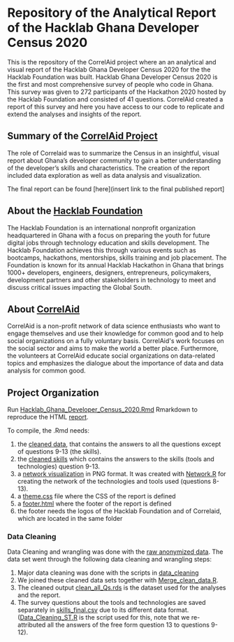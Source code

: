 # Repository of the Analytical Report of the Hacklab Ghana Developer Census 2020

This is the repository of the CorrelAid project where an an analytical and visual report of the Hacklab Ghana Developer Census 2020 for the the Hacklab Foundation was built. Hacklab Ghana Developer Census 2020 is the first and most comprehensive survey of people who code in Ghana. This survey was given to 272 participants of the Hackathon 2020 hosted by the Hacklab Foundation and consisted of 41 questions. CorrelAid created a report of this survey and here you have access to our code to replicate and extend the analyses and insights of the report.

## Summary of the [CorrelAid Project](https://correlaid.org/)
The role of Correlaid was to summarize the Census in an insightful, visual report about Ghana’s developer community to gain a better understanding of the developer’s skills and characteristics. The creation of the report included data exploration as well as data analysis and visualization.

The final report can be found [here](insert link to the final published report]

## About the [Hacklab Foundation](https://hacklabfoundation.org/)
The Hacklab Foundation is an international nonprofit organization headquartered in Ghana with a focus on preparing the youth for future digital jobs through technology education and skills development. The Hacklab Foundation achieves this through various events such as bootcamps, hackathons, mentorships, skills training and job placement.
The Foundation is known for its annual Hacklab Hackathon in Ghana that brings 1000+ developers, engineers, designers, entrepreneurs, policymakers, development partners and other stakeholders in technology to meet and discuss critical issues impacting the Global South.

## About [CorrelAid](https://hacklabfoundation.org/)
CorrelAid is a non-profit network of data science enthusiasts who want to engage themselves and use their knowledge for common good and to help social organizations on a fully voluntary basis. CorrelAid's work focuses on the social sector and aims to make the world a better place. Furthermore, the volunteers at CorrelAid educate social organizations on data-related topics and emphasizes the dialogue about the importance of data and data analysis for common good.


## Project Organization

Run [Hacklab_Ghana_Developer_Census_2020.Rmd](https://github.com/CorrelAid/hacklab-foundation/blob/main/Hacklab_Ghana_Developer_Census_2020.Rmd) Rmarkdown to reproduce the HTML [report](https://github.com/CorrelAid/hacklab-foundation/blob/main/Hacklab_Ghana_Developer_Census_2020.html).  

To compile, the .Rmd needs:
1. the [cleaned data](https://github.com/CorrelAid/hacklab-foundation/blob/main/data/clean/clean_all_Qs.rds), that contains the answers to all the questions except of questions 9-13 (the skills). 
2. the [cleaned skills](https://github.com/CorrelAid/hacklab-foundation/blob/main/data/clean/skills_final.csv) which contains the answers to the skills (tools and technologies) question 9-13.
3. a [network visualization](https://github.com/CorrelAid/hacklab-foundation/blob/main/Network_visualization/backbone-weighted.png) in PNG format. It was created with [Network.R](https://github.com/CorrelAid/hacklab-foundation/blob/main/Network_visualization/Network.R) for creating the network of the technologies and tools used (questions 8-13).
4. a [theme.css](https://github.com/CorrelAid/hacklab-foundation/blob/main/css_theme/theme.css) file where the CSS of the report is defined
5. a [footer.html](https://github.com/CorrelAid/hacklab-foundation/blob/main/css_theme/footer.html) where the footer of the report is defined
6. the footer needs the logos of the Hacklab Foundation and of Correlaid, which are located in the same folder


### Data Cleaning
Data Cleaning and wrangling was done with the [raw anonymized data](https://github.com/CorrelAid/hacklab-foundation/blob/main/data/raw/census-base-anonymized-2020_without_parsing_errors.xlsx). The data set went through the following data cleaning and wrangling steps: 
1. Major data cleaning was done with the scripts in [data_cleaning](https://github.com/CorrelAid/hacklab-foundation/tree/main/data_cleaning)
2. We joined these cleaned data sets together with [Merge_clean_data.R](https://github.com/CorrelAid/hacklab-foundation/blob/main/data_cleaning/Merge_clean_data.R). 
3. The cleaned output [clean_all_Qs.rds](https://github.com/CorrelAid/hacklab-foundation/blob/main/data/clean/clean_all_Qs.rds) is the dataset used for the analyses and the report. 
4. The survey questions about the tools and technologies are saved separately in [skills_final.csv](https://github.com/CorrelAid/hacklab-foundation/blob/main/data/clean/skills_final.csv) due to its different data format. ([Data_Cleaning_ST.R](https://github.com/CorrelAid/hacklab-foundation/blob/main/data_cleaning/Data_Cleaning_ST.R) is the script used for this, note that we re-attributed all the answers of the free form question 13 to questions 9-12).  




